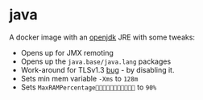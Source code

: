 # java
A docker image with an [openjdk](https://openjdk.java.net/) JRE with some tweaks:

* Opens up for JMX remoting
* Opens up the `java.base/java.lang` packages
* Work-around for TLSv1.3 [bug](https://bugs.java.com/bugdatabase/view_bug.do?bug_id=JDK-8213202) - by disabling it.
* Sets min mem variable `-Xms` to `128m`
* Sets `MaxRAMPercentage` to `90%` 

